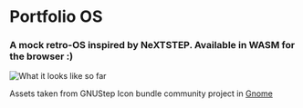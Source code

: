 # Portfolio OS

### A mock retro-OS inspired by NeXTSTEP. Available in WASM for the browser :)

![What it looks like so far](https://i.imgur.com/Is0x3wr.png)

Assets taken from GNUStep Icon bundle community project in [Gnome](https://www.gnome-look.org/p/1239539/)


